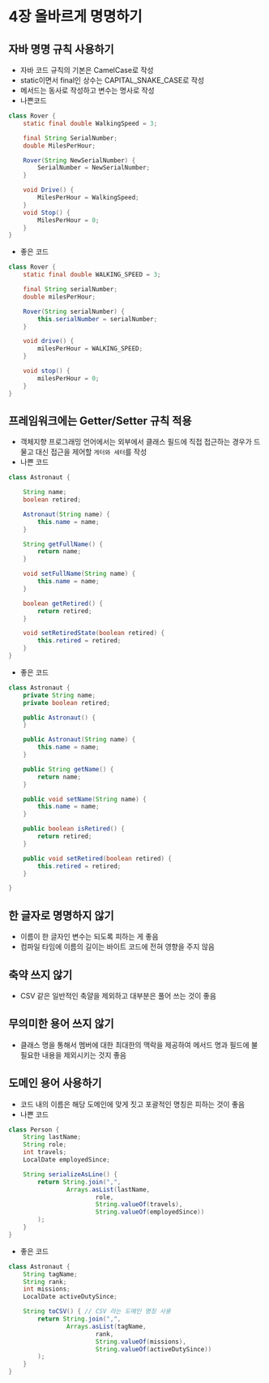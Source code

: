 # 4장 올바르게 명명하기

## 자바 명명 규칙 사용하기
- 자바 코드 규칙의 기본은 CamelCase로 작성
- static이면서 final인 상수는 CAPITAL_SNAKE_CASE로 작성
- 메서드는 동사로 작성하고 변수는 명사로 작성
- 나쁜코드
```java
class Rover {
    static final double WalkingSpeed = 3;

    final String SerialNumber;
    double MilesPerHour;

    Rover(String NewSerialNumber) {
        SerialNumber = NewSerialNumber;
    }

    void Drive() {
        MilesPerHour = WalkingSpeed;
    }
    void Stop() {
        MilesPerHour = 0;
    }
}
```

- 좋은 코드
```java
class Rover {
    static final double WALKING_SPEED = 3;

    final String serialNumber;
    double milesPerHour;

    Rover(String serialNumber) {
        this.serialNumber = serialNumber;
    }

    void drive() {
        milesPerHour = WALKING_SPEED;
    }

    void stop() {
        milesPerHour = 0;
    }
}
```

## 프레임워크에는 Getter/Setter 규칙 적용
- 객체지향 프로그래밍 언어에서는 외부에서 클래스 필드에 직접 접근하는 경우가 드물고 대신 접근을 제어할 `게터와 세터`를 작성
- 나쁜 코드
```java
class Astronaut {

    String name;
    boolean retired;

    Astronaut(String name) {
        this.name = name;
    }

    String getFullName() {
        return name;
    }

    void setFullName(String name) {
        this.name = name;
    }

    boolean getRetired() {
        return retired;
    }

    void setRetiredState(boolean retired) {
        this.retired = retired;
    }
}
```
- 좋은 코드
```java
class Astronaut {
    private String name;
    private boolean retired;

    public Astronaut() {
    }

    public Astronaut(String name) {
        this.name = name;
    }

    public String getName() {
        return name;
    }

    public void setName(String name) {
        this.name = name;
    }

    public boolean isRetired() {
        return retired;
    }

    public void setRetired(boolean retired) {
        this.retired = retired;
    }

}
```
## 한 글자로 명명하지 않기
- 이름이 한 글자인 변수는 되도록 피하는 게 좋음
- 컴파일 타임에 이름의 길이는 바이트 코드에 전혀 영향을 주지 않음

## 축약 쓰지 않기
- CSV 같은 일반적인 축얄을 제외하고 대부분은 풀어 쓰는 것이 좋음


## 무의미한 용어 쓰지 않기
- 클래스 명을 통해서 멤버에 대한 최대한의 맥락을 제공하여 메서드 명과 필드에 불필요한 내용을 제외시키는 것지 좋음

## 도메인 용어 사용하기
- 코드 내의 이름은 해당 도메인에 맞게 짓고 포괄적인 명칭은 피하는 것이 좋음
- 나쁜 코드
```java
class Person {
    String lastName;
    String role;
    int travels;
    LocalDate employedSince;

    String serializeAsLine() {
        return String.join(",",
                Arrays.asList(lastName,
                        role,
                        String.valueOf(travels),
                        String.valueOf(employedSince))
        );
    }
}
```
- 좋은 코드
```java
class Astronaut {
    String tagName;
    String rank;
    int missions;
    LocalDate activeDutySince;

    String toCSV() { // CSV 라는 도메인 명칭 사용
        return String.join(",",
                Arrays.asList(tagName,
                        rank,
                        String.valueOf(missions),
                        String.valueOf(activeDutySince))
        );
    }
}
```
